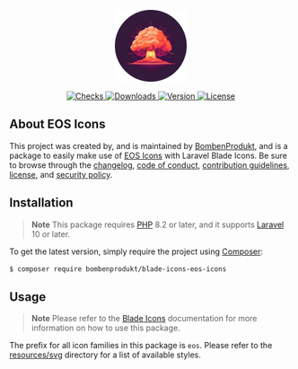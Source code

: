 <p align="center">
    <a href="https://bombenprodukt.com" target="_blank">
        <img src="https://raw.githubusercontent.com/BombenProdukt/assets/main/logo-text.svg" width="128" alt="BombenProdukt Logo" />
    </a>
</p>

<p align="center">
    <a href="https://github.com/BombenProdukt/blade-icons-eos-icons/actions">
        <img src="https://badge.sh/github/check-runs/BombenProdukt/blade-icons-eos-icons" alt="Checks" />
    </a>
    <a href="https://packagist.org/packages/bombenprodukt/blade-icons-eos-icons">
        <img src="https://badge.sh/packagist/downloads/BombenProdukt/blade-icons-eos-icons" alt="Downloads" />
    </a>
    <a href="https://packagist.org/packages/bombenprodukt/blade-icons-eos-icons">
        <img src="https://badge.sh/packagist/version/BombenProdukt/blade-icons-eos-icons" alt="Version" />
    </a>
    <a href="https://packagist.org/packages/bombenprodukt/blade-icons-eos-icons">
        <img src="https://badge.sh/packagist/license/BombenProdukt/blade-icons-eos-icons" alt="License" />
    </a>
</p>

## About EOS Icons

This project was created by, and is maintained by [BombenProdukt](https://github.com/BombenProdukt), and is a package to easily make use of [EOS Icons](https://gitlab.com/SUSE-UIUX/eos-icons) with Laravel Blade Icons. Be sure to browse through the [changelog](CHANGELOG.md), [code of conduct](.github/CODE_OF_CONDUCT.md), [contribution guidelines](.github/CONTRIBUTING.md), [license](LICENSE), and [security policy](.github/SECURITY.md).

## Installation

> **Note**
> This package requires [PHP](https://www.php.net/) 8.2 or later, and it supports [Laravel](https://laravel.com/) 10 or later.

To get the latest version, simply require the project using [Composer](https://getcomposer.org/):

```bash
$ composer require bombenprodukt/blade-icons-eos-icons
```

## Usage

> **Note**
> Please refer to the [Blade Icons](https://github.com/BombenProdukt/blade-icons) documentation for more information on how to use this package.

The prefix for all icon families in this package is `eos`. Please refer to the [resources/svg](/resources/svg) directory for a list of available styles.

